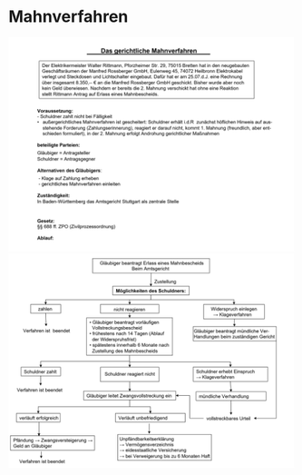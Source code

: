 # Mahnverfahren

![Mahnverfahren 1](pics/Mahnverfahren%20AB_page-0001.jpg)
![Mahnverfahren 2](pics/Mahnverfahren%20AB_page-0002.jpg)
